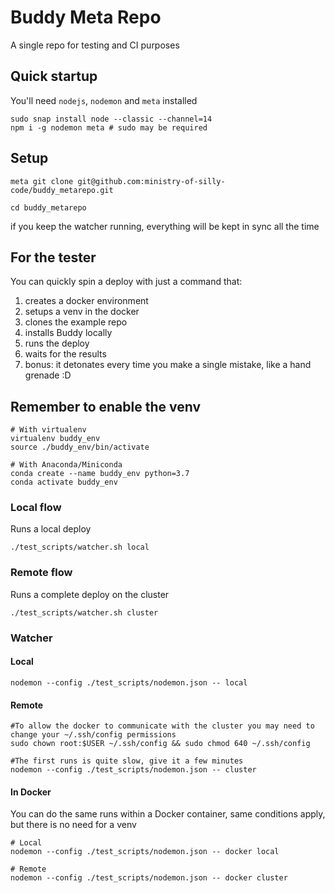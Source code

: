 # Buddy Meta Repo

A single repo for testing and CI purposes

## Quick startup

You'll need `nodejs`, `nodemon` and `meta` installed
```shell
sudo snap install node --classic --channel=14
npm i -g nodemon meta # sudo may be required 
```

## Setup

```shell
meta git clone git@github.com:ministry-of-silly-code/buddy_metarepo.git

cd buddy_metarepo
```

if you keep the watcher running, everything will be kept in sync all the time

## For the tester

You can quickly spin a deploy with just a command that:

1. creates a docker environment
2. setups a venv in the docker 
3. clones the example repo
4. installs Buddy locally
5. runs the deploy
6. waits for the results 
7. bonus: it detonates every time you make a single mistake, like a hand grenade :D

## Remember to enable the venv 
```shell 
# With virtualenv
virtualenv buddy_env
source ./buddy_env/bin/activate

# With Anaconda/Miniconda
conda create --name buddy_env python=3.7
conda activate buddy_env
```

### Local flow
Runs a local deploy
```shell
./test_scripts/watcher.sh local
```   

### Remote flow
Runs a complete deploy on the cluster
```shell
./test_scripts/watcher.sh cluster
```

### Watcher
#### Local
```shell
nodemon --config ./test_scripts/nodemon.json -- local
```
#### Remote
```shell
#To allow the docker to communicate with the cluster you may need to change your ~/.ssh/config permissions 
sudo chown root:$USER ~/.ssh/config && sudo chmod 640 ~/.ssh/config

#The first runs is quite slow, give it a few minutes 
nodemon --config ./test_scripts/nodemon.json -- cluster
```

#### In Docker
You can do the same runs within a Docker container, same conditions apply, but there is no need for a venv

```
# Local 
nodemon --config ./test_scripts/nodemon.json -- docker local

# Remote 
nodemon --config ./test_scripts/nodemon.json -- docker cluster
```
